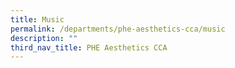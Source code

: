 ```yaml
---
title: Music
permalink: /departments/phe-aesthetics-cca/music
description: ""
third_nav_title: PHE Aesthetics CCA
---
```


